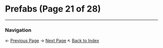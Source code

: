 # Prefabs (Page 21 of 28)

---
### Navigation
← [Previous Page](../Prefabs/page_20.md)
→ [Next Page](../Prefabs/page_22.md)
↖ [Back to Index](../README.md)
